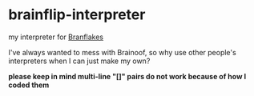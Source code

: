 # brainflip-interpreter
my interpreter for [Branflakes](https://en.wikipedia.org/wiki/brainfuck)

I've always wanted to mess with Brainoof, so why use other people's interpreters when I can just make my own?

**please keep in mind multi-line "[]" pairs do not work because of how I coded them**